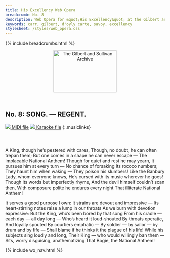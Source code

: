 ```yaml
---
title: His Excellency Web Opera
breadcrumb: No. 8
description: Web Opera for &quot;His Excellency&quot; at the Gilbert and Sullivan Archive
keywords: carr, gilbert, d'oyly carte, savoy, excellency
stylesheet: /styles/web_opera.css
---
```


{% include breadcrumbs.html %}
<header>
    <a href="../../index.html"><img src="https://gsarchive.net/layout/images/logo3sm.jpg" alt="The Gilbert and Sullivan Archive" width="200" height="133" border="0"></a>
    <div class=titlecard style="background-color: #515056; background-image: url(../graphics/title.gif)" title="His Excellency"></div>
</header>

## No. 8: SONG. — REGENT.

[ ![](/layout/images/midi.gif) MIDI file](../midi/hex08.mid)
[ ![](/layout/images/midi_karaoke.gif) Karaoke file](../midi/kar/hex08.kar)
{:.musiclinks}

#### &nbsp;
A King, though he’s pestered with cares,
Though, no doubt, he can often trepan them;
But one comes in a shape he can never escape —
The implacable National Anthem!
Though for quiet and rest he may yearn,
It pursues him at every turn —
No chance of forsaking
Its rococo numbers;
They haunt him when waking —
They poison his slumbers!
Like the Banbury Lady, whom everyone knows,
He’s cursed with its music wherever he goes!
Though its words but imperfectly rhyme,
And the devil himself couldn’t scan then,
With composure polite he endures every night
That illiterate National Anthem!

It serves a good purpose I own:
It strains are devout and impressive —
Its heart-stirring notes raise a lump in our throats
As we burn with devotion expressive:
But the King, who’s been bored by that song
From his cradle — each day — all day long —
Who’s heard it loud-shouted
By throats operatic,
And loyally spouted
By courtiers emphatic —
By soldier — by sailor — by drum and by fife —
Shall blame if he thinks it the plague of his life!
While his subjects sing loudly and long,
Their King — who would willingly ban them —
Sits, worry disguising, anathematizing
That Bogie, the National Anthem!

{% include wo_nav.html %}
